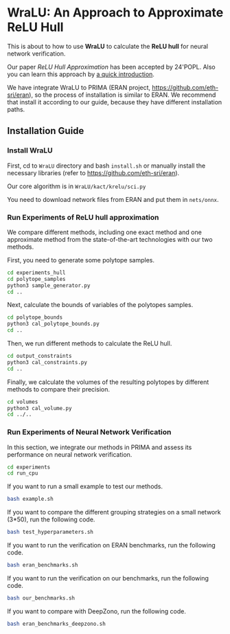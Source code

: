 # WraLU: An Approach to Approximate ReLU Hull

This is about to how to use **WraLU** to calculate the **ReLU hull** for neural network verification.

Our paper *ReLU Hull Approximation* has been accepted by 24'POPL. Also you can learn this approach by [a quick introduction](https://zhongkuima.github.io/24popl_relu_hull.html).

We have integrate WraLU to PRIMA (ERAN project, https://github.com/eth-sri/eran), so the process of installation is similar to ERAN. We recommend that install it according to our guide, because they have different installation paths.

## Installation Guide

### Install WraLU

First, cd to `WraLU` directory and bash `install.sh` or manually install the necessary libraries (refer to https://github.com/eth-sri/eran).

Our core algorithm is in `WraLU/kact/krelu/sci.py`

You need to download network files from ERAN and put them in `nets/onnx`.

### Run Experiments of ReLU hull approximation

We compare different methods, including one exact method and one approximate method from the state-of-the-art technologies with our two methods.

First, you need to generate some polytope samples.

```bash
cd experiments_hull
cd polytope_samples
python3 sample_generator.py
cd ..
```

Next, calculate the bounds of variables of the polytopes samples.

```bash
cd polytope_bounds
python3 cal_polytope_bounds.py
cd ..
```

Then, we run different methods to calculate the ReLU hull.

```bash
cd output_constraints
python3 cal_constraints.py
cd ..
```

Finally, we calculate the volumes of the resulting polytopes by different methods to compare their precision.

```bash
cd volumes
python3 cal_volume.py
cd ../..
```

### Run Experiments of Neural Network Verification

In this section, we integrate our methods in PRIMA and assess its performance on neural network verification.

```bash
cd experiments
cd run_cpu
```

If you want to run a small example to test our methods.

```bash
bash example.sh
```

If you want to compare the different grouping strategies on a small network (3*50), run the following code.

```bash
bash test_hyperparameters.sh
```

If you want to run the verification on ERAN benchmarks, run the following code.

```bash
bash eran_benchmarks.sh
```

If you want to run the verification on our benchmarks, run the following code.

```bash
bash our_benchmarks.sh
```

If you want to compare with DeepZono, run the following code.

```bash
bash eran_benchmarks_deepzono.sh
```

